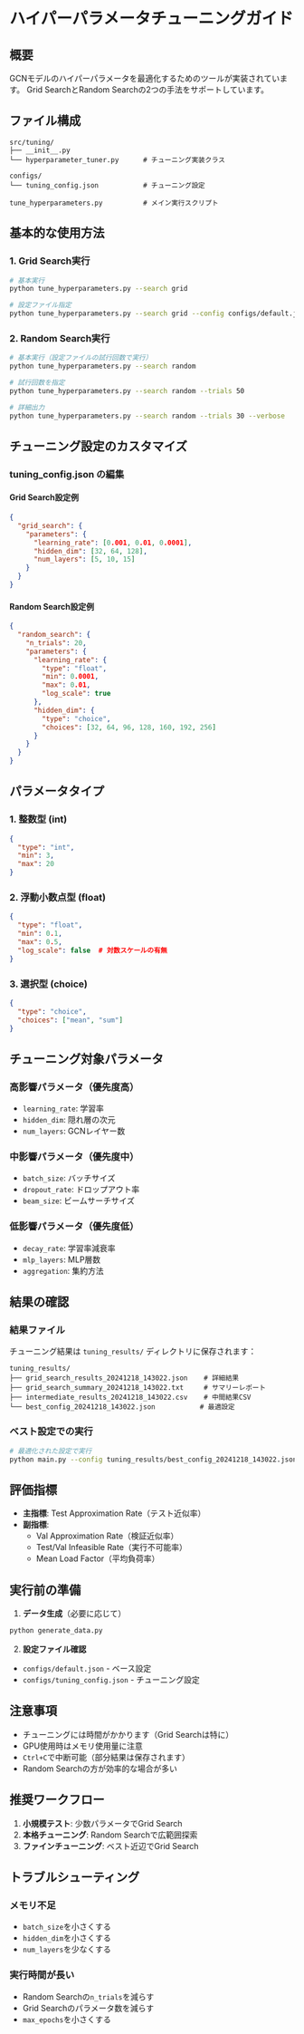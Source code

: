 # ハイパーパラメータチューニングガイド

## 概要

GCNモデルのハイパーパラメータを最適化するためのツールが実装されています。
Grid SearchとRandom Searchの2つの手法をサポートしています。

## ファイル構成

```
src/tuning/
├── __init__.py
└── hyperparameter_tuner.py      # チューニング実装クラス

configs/
└── tuning_config.json           # チューニング設定

tune_hyperparameters.py          # メイン実行スクリプト
```

## 基本的な使用方法

### 1. Grid Search実行

```bash
# 基本実行
python tune_hyperparameters.py --search grid

# 設定ファイル指定
python tune_hyperparameters.py --search grid --config configs/default.json
```

### 2. Random Search実行

```bash
# 基本実行（設定ファイルの試行回数で実行）
python tune_hyperparameters.py --search random

# 試行回数を指定
python tune_hyperparameters.py --search random --trials 50

# 詳細出力
python tune_hyperparameters.py --search random --trials 30 --verbose
```

## チューニング設定のカスタマイズ

### tuning_config.json の編集

#### Grid Search設定例
```json
{
  "grid_search": {
    "parameters": {
      "learning_rate": [0.001, 0.01, 0.0001],
      "hidden_dim": [32, 64, 128],
      "num_layers": [5, 10, 15]
    }
  }
}
```

#### Random Search設定例
```json
{
  "random_search": {
    "n_trials": 20,
    "parameters": {
      "learning_rate": {
        "type": "float",
        "min": 0.0001,
        "max": 0.01,
        "log_scale": true
      },
      "hidden_dim": {
        "type": "choice",
        "choices": [32, 64, 96, 128, 160, 192, 256]
      }
    }
  }
}
```

## パラメータタイプ

### 1. 整数型 (int)
```json
{
  "type": "int",
  "min": 3,
  "max": 20
}
```

### 2. 浮動小数点型 (float)
```json
{
  "type": "float",
  "min": 0.1,
  "max": 0.5,
  "log_scale": false  # 対数スケールの有無
}
```

### 3. 選択型 (choice)
```json
{
  "type": "choice",
  "choices": ["mean", "sum"]
}
```

## チューニング対象パラメータ

### 高影響パラメータ（優先度高）
- `learning_rate`: 学習率
- `hidden_dim`: 隠れ層の次元
- `num_layers`: GCNレイヤー数

### 中影響パラメータ（優先度中）
- `batch_size`: バッチサイズ
- `dropout_rate`: ドロップアウト率
- `beam_size`: ビームサーチサイズ

### 低影響パラメータ（優先度低）
- `decay_rate`: 学習率減衰率
- `mlp_layers`: MLP層数
- `aggregation`: 集約方法

## 結果の確認

### 結果ファイル
チューニング結果は `tuning_results/` ディレクトリに保存されます：

```
tuning_results/
├── grid_search_results_20241218_143022.json    # 詳細結果
├── grid_search_summary_20241218_143022.txt     # サマリーレポート
├── intermediate_results_20241218_143022.csv    # 中間結果CSV
└── best_config_20241218_143022.json           # 最適設定
```

### ベスト設定での実行
```bash
# 最適化された設定で実行
python main.py --config tuning_results/best_config_20241218_143022.json
```

## 評価指標

- **主指標**: Test Approximation Rate（テスト近似率）
- **副指標**:
  - Val Approximation Rate（検証近似率）
  - Test/Val Infeasible Rate（実行不可能率）
  - Mean Load Factor（平均負荷率）

## 実行前の準備

1. **データ生成**（必要に応じて）
```bash
python generate_data.py
```

2. **設定ファイル確認**
- `configs/default.json` - ベース設定
- `configs/tuning_config.json` - チューニング設定

## 注意事項

- チューニングには時間がかかります（Grid Searchは特に）
- GPU使用時はメモリ使用量に注意
- `Ctrl+C`で中断可能（部分結果は保存されます）
- Random Searchの方が効率的な場合が多い

## 推奨ワークフロー

1. **小規模テスト**: 少数パラメータでGrid Search
2. **本格チューニング**: Random Searchで広範囲探索
3. **ファインチューニング**: ベスト近辺でGrid Search

## トラブルシューティング

### メモリ不足
- `batch_size`を小さくする
- `hidden_dim`を小さくする
- `num_layers`を少なくする

### 実行時間が長い
- Random Searchの`n_trials`を減らす
- Grid Searchのパラメータ数を減らす
- `max_epochs`を小さくする